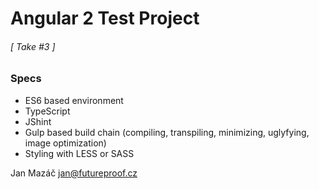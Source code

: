 # Angular 2 Test Project
###### [ Take #3 ]

### Specs
* ES6 based environment
* TypeScript
* JShint
* Gulp based build chain (compiling, transpiling, minimizing, uglyfying, image optimization)
* Styling with LESS or SASS


Jan Mazáč jan@futureproof.cz
